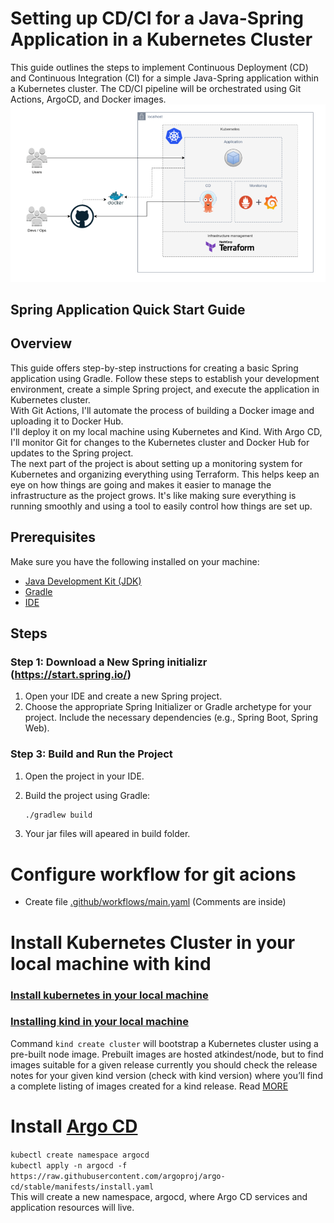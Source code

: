 # Setting up CD/CI for a Java-Spring Application in a Kubernetes Cluster

This guide outlines the steps to implement Continuous Deployment (CD) and Continuous Integration (CI) for a simple Java-Spring application within a Kubernetes cluster. The CD/CI pipeline will be orchestrated using Git Actions, ArgoCD, and Docker images.
![Example](images/schemaCDCI.png)
## Spring Application Quick Start Guide

## Overview

This guide offers step-by-step instructions for creating a basic Spring application using Gradle. Follow these steps to establish your development environment, create a simple Spring project, and execute the application in Kubernetes cluster.  
With Git Actions, I'll automate the process of building a Docker image and uploading it to Docker Hub.  
I'll deploy it on my local machine using Kubernetes and Kind. With Argo CD, I'll monitor Git for changes to the Kubernetes cluster and Docker Hub for updates to the Spring project.  
The next part of the project is about setting up a monitoring system for Kubernetes and organizing everything using Terraform. This helps keep an eye on how things are going and makes it easier to manage the infrastructure as the project grows. It's like making sure everything is running smoothly and using a tool to easily control how things are set up.

## Prerequisites

Make sure you have the following installed on your machine:

- [Java Development Kit (JDK)](https://adoptopenjdk.net/)
- [Gradle](https://gradle.org/)
- [IDE](https://code.visualstudio.com/)

## Steps

### Step 1: Download a New Spring initializr (https://start.spring.io/)

1. Open your IDE and create a new Spring project.
2. Choose the appropriate Spring Initializer or Gradle archetype for your project. Include the necessary dependencies (e.g., Spring Boot, Spring Web).  

### Step 3: Build and Run the Project

1. Open the project in your IDE.
2. Build the project using Gradle:

   ```bash
   ./gradlew build
   
3. Your jar files will apeared in build folder.  

# Configure workflow for git acions

 - Create file [.github/workflows/main.yaml](.github/workflows/main.yaml) (Comments are inside)
   

# Install Kubernetes Cluster in your local machine with kind

### [ Install kubernetes in your local machine ](https://kubernetes.io/releases/download/)

### [ Installing kind in your local machine ](https://kind.sigs.k8s.io/docs/user/quick-start/#installation)

Command `kind create cluster` will bootstrap a Kubernetes cluster using a pre-built node image. Prebuilt images are hosted atkindest/node, but to find images suitable for a given release currently you should check the release notes for your given kind version (check with kind version) where you’ll find a complete listing of images created for a kind release. Read [ MORE ](https://kind.sigs.k8s.io/docs/user/quick-start/#creating-a-cluster)  

# Install [ Argo CD ](https://argo-cd.readthedocs.io/en/stable/getting_started/)
`kubectl create namespace argocd`  
`kubectl apply -n argocd -f https://raw.githubusercontent.com/argoproj/argo-cd/stable/manifests/install.yaml`  
This will create a new namespace, argocd, where Argo CD services and application resources will live. 

